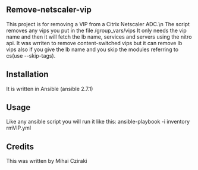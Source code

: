<snippet>
  <content>

## Remove-netscaler-vip

This project is for removing a VIP from a Citrix Netscaler ADC.\n
The script removes any vips you put in the file /group_vars/vips
It only needs the vip name and then it will fetch the lb name, services and servers
using the nitro api.
It was wrriten to remove content-switched vips but it can remove lb vips 
also if you give the lb name and you skip the modules referring to cs(use --skip-tags).

## Installation

It is written in Ansible (ansible 2.7.1)

## Usage

Like any ansible script you will run it like this:
ansible-playbook -i inventory  rmVIP.yml

## Credits

This was written by Mihai Cziraki
</content>
</snippet>

